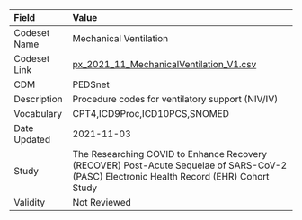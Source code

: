 |Field        |Value                                                                                                                                    |
|:------------|:----------------------------------------------------------------------------------------------------------------------------------------|
|Codeset Name |Mechanical Ventilation                                                                                                                   |
|Codeset Link |[px_2021_11_MechanicalVentilation_V1.csv](https://github.com/PEDSnet/Variable-Dictionary/blob/main/procedures/px_2021_11_MechanicalVentilation_V1.csv.csv)|
|CDM          |PEDSnet                                                                                                                                  |
|Description  |Procedure codes for ventilatory support (NIV/IV)                                                                                         |
|Vocabulary   |CPT4,ICD9Proc,ICD10PCS,SNOMED                                                                                                            |
|Date Updated |2021-11-03                                                                                                                               |
|Study        |The Researching COVID to Enhance Recovery (RECOVER) Post-Acute Sequelae of SARS-CoV-2 (PASC) Electronic Health Record (EHR) Cohort Study |
|Validity     |Not Reviewed                                                                                                                             |
